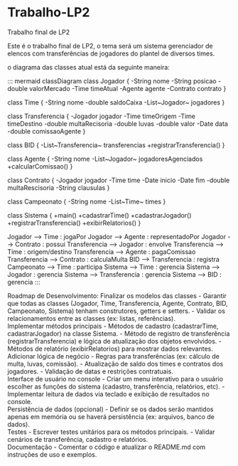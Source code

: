 # Trabalho-LP2

Trabalho final de LP2


Este é o trabalho final de LP2, o tema será um sistema gerenciador de elencos com transferências de jogadores do plantel de diversos times.

o diagrama das classes atual está da seguinte maneira:

::: mermaid
    classDiagram
class Jogador {
-String nome
-String posicao
-double valorMercado
-Time timeAtual
-Agente agente
-Contrato contrato
}

class Time {
-String nome
-double saldoCaixa
-List~Jogador~ jogadores
}

class Transferencia {
-Jogador jogador
-Time timeOrigem
-Time timeDestino
-double multaRecisoria
-double luvas
-double valor
-Date data
-double comissaoAgente
}

class BID {
-List~Transferencia~ transferencias
+registrarTransferencia()
}

class Agente {
-String nome
-List~Jogador~ jogadoresAgenciados
+calcularComissao()
}

class Contrato {
-Jogador jogador
-Time time
-Date inicio
-Date fim
-double multaRescisoria
-String clausulas
}

class Campeonato {
-String nome
-List~Time~ times
}

class Sistema {
+main()
+cadastrarTime()
+cadastrarJogador()
+registrarTransferencia()
+exibirRelatorios()
}

Jogador --> Time : jogaPor
Jogador --> Agente : representadoPor
Jogador --> Contrato : possui
Transferencia --> Jogador : envolve
Transferencia --> Time : origem/destino
Transferencia --> Agente : pagaComissao
Transferencia --> Contrato : calculaMulta
BID --> Transferencia : registra
Campeonato --> Time : participa
Sistema --> Time : gerencia
Sistema --> Jogador : gerencia
Sistema --> Transferencia : gerencia
Sistema --> BID : gerencia
:::

Roadmap de Desenvolvimento:
Finalizar os modelos das classes - Garantir que todas as classes (Jogador, Time, Transferencia, Agente, Contrato, BID, Campeonato, Sistema) tenham construtores, getters e setters. - Validar os relacionamentos entre as classes (ex: listas, referências).  
Implementar métodos principais - Métodos de cadastro (cadastrarTime, cadastrarJogador) na classe Sistema. - Método de registro de transferência (registrarTransferencia) e lógica de atualização dos objetos envolvidos. - Métodos de relatório (exibirRelatorios) para mostrar dados relevantes.  
Adicionar lógica de negócio - Regras para transferências (ex: cálculo de multa, luvas, comissão). - Atualização de saldo dos times e contratos dos jogadores. - Validação de datas e restrições contratuais.  
Interface de usuário no console - Criar um menu interativo para o usuário escolher as funções do sistema (cadastro, transferência, relatórios, etc). - Implementar leitura de dados via teclado e exibição de resultados no console.  
Persistência de dados (opcional) - Definir se os dados serão mantidos apenas em memória ou se haverá persistência (ex: arquivos, banco de dados).  
Testes - Escrever testes unitários para os métodos principais. - Validar cenários de transferência, cadastro e relatórios.  
Documentação - Comentar o código e atualizar o README.md com instruções de uso e exemplos.
